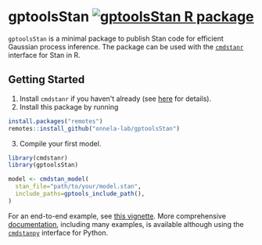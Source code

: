 # gptoolsStan [![gptoolsStan R package](https://github.com/onnela-lab/gptoolsStan/actions/workflows/main.yml/badge.svg)](https://github.com/onnela-lab/gptoolsStan/actions/workflows/main.yml)

`gptoolsStan` is a minimal package to publish Stan code for efficient Gaussian process inference. The package can be used with the [`cmdstanr`](https://mc-stan.org/cmdstanr/) interface for Stan in R.

## Getting Started

1. Install `cmdstanr` if you haven't already (see [here](https://mc-stan.org/cmdstanr/#installation) for details).
2. Install this package by running
```r
install.packages("remotes")
remotes::install_github("onnela-lab/gptoolsStan")
```
3. Compile your first model.
```r
library(cmdstanr)
library(gptoolsStan)

model <- cmdstan_model(
  stan_file="path/to/your/model.stan",
  include_paths=gptools_include_path(),
)
```

For an end-to-end example, see [this vignette](vignettes/getting_started.Rmd). More comprehensive [documentation](http://gptools-stan.readthedocs.io/), including many examples, is available although using the [`cmdstanpy`](https://mc-stan.org/cmdstanpy/) interface for Python.

